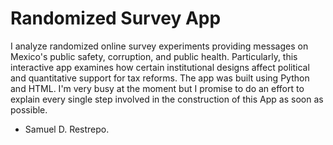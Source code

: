 # Randomized Survey App

I analyze randomized online survey experiments providing messages on Mexico's public safety, corruption, and public health. Particularly, this interactive app examines how certain institutional designs affect political and quantitative support for tax reforms. The app was built using Python and HTML. I'm very busy at the moment but I promise to do an effort to explain every single step involved in the construction of this App as soon as possible. 

- Samuel D. Restrepo. 
